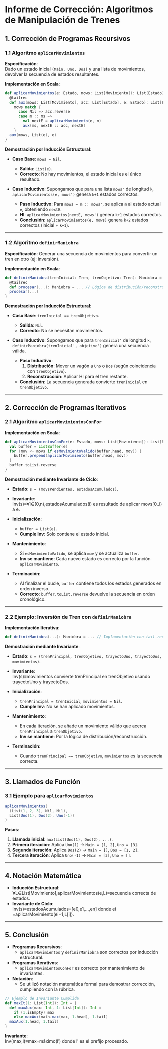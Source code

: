 
# Informe de Corrección: Algoritmos de Manipulación de Trenes

## **1. Corrección de Programas Recursivos**

### **1.1 Algoritmo `aplicarMovimientos`**
**Especificación**:  
Dado un estado inicial `(Main, Uno, Dos)` y una lista de movimientos, devolver la secuencia de estados resultantes.

**Implementación en Scala**:
```scala  
def aplicarMovimientos(e: Estado, mows: List[Movimiento]): List[Estado] = {  
  @tailrec  
  def aux(mows: List[Movimiento], acc: List[Estado], e: Estado): List[Estado] =  
    mows match {  
      case Nil => acc.reverse  
      case m :: ms =>  
        val nextE = aplicarMovimiento(e, m)  
        aux(ms, nextE :: acc, nextE)  
    }  
  aux(mows, List(e), e)  
}  
```  

**Demostración por Inducción Estructural**:
- **Caso Base**: `mows = Nil`.
    - **Salida**: `List(e)`.
    - **Correcto**: No hay movimientos, el estado inicial es el único resultado.

- **Caso Inductivo**: Supongamos que para una lista `mows'` de longitud `k`, `aplicarMovimientos(e, mows')` genera `k+1` estados correctos.
    - **Paso Inductivo**: Para `mows = m :: mows'`, se aplica `m` al estado actual `e`, obteniendo `nextE`.
    - **HI**: `aplicarMovimientos(nextE, mows')` genera `k+1` estados correctos.
    - **Conclusión**: `aplicarMovimientos(e, mows)` genera `k+2` estados correctos (inicial + `k+1`).

---

### **1.2 Algoritmo `definirManiobra`**
**Especificación**: Generar una secuencia de movimientos para convertir un tren en otro (ej: inversión).

**Implementación en Scala**:
```scala  
def definirManiobra(trenInicial: Tren, trenObjetivo: Tren): Maniobra = {  
  @tailrec  
  def procesar(...): Maniobra = ... // Lógica de distribución/reconstrucción  
  procesar(...)  
}  
```  

**Demostración por Inducción Estructural**:
- **Caso Base**: `trenInicial == trenObjetivo`.
    - **Salida**: `Nil`.
    - **Correcto**: No se necesitan movimientos.

- **Caso Inductivo**: Supongamos que para `trenInicial'` de longitud `k`, `definirManiobra(trenInicial', objetivo')` genera una secuencia válida.
    - **Paso Inductivo**:
        1. **Distribución**: Mover un vagón a `Uno` o `Dos` (según coincidencia con `trenObjetivo`).
        2. **Reconstrucción**: Aplicar HI para el tren restante.
    - **Conclusión**: La secuencia generada convierte `trenInicial` en `trenObjetivo`.

---

## **2. Corrección de Programas Iterativos**

### **2.1 Algoritmo `aplicarMovimientosConFor`**
**Implementación en Scala**:
```scala  
def aplicarMovimientosConFor(e: Estado, movs: List[Movimiento]): List[Estado] = {  
  val buffer = ListBuffer(e)  
  for (mov <- movs if esMovimientoValido(buffer.head, mov)) {  
    buffer.prepend(aplicarMovimiento(buffer.head, mov))  
  }  
  buffer.toList.reverse  
}  
```  

**Demostración mediante Invariante de Ciclo**:
- **Estado**: `s = (movsPendientes, estadosAcumulados)`.
- **Invariante**:  
  Inv(s)≡∀i∈[0,n),estadosAcumulados(i) es resultado de aplicar movs[0..i) a e.
- **Inicialización**:
    - `buffer = List(e)`.
    - **Cumple Inv**: Solo contiene el estado inicial.

- **Mantenimiento**:
    - Si `esMovimientoValido`, se aplica `mov` y se actualiza `buffer`.
    - **Inv se mantiene**: Cada nuevo estado es correcto por la función `aplicarMovimiento`.

- **Terminación**:
    - Al finalizar el bucle, `buffer` contiene todos los estados generados en orden inverso.
    - **Correcto**: `buffer.toList.reverse` devuelve la secuencia en orden cronológico.

---

### **2.2 Ejemplo: Inversión de Tren con `definirManiobra`**
**Implementación Iterativa**:
```scala  
def definirManiobra(...): Maniobra = ... // Implementación con tail-recursion  
```  

**Demostración mediante Invariante**:
- **Estado**: `s = (trenPrincipal, trenObjetivo, trayectoUno, trayectoDos, movimientos)`.
- **Invariante**:  
  Inv(s)≡movimientos convierte trenPrincipal en trenObjetivo usando trayectoUno y trayectoDos.
- **Inicialización**:
    - `trenPrincipal = trenInicial`, `movimientos = Nil`.
    - **Cumple Inv**: No se han aplicado movimientos.

- **Mantenimiento**:
    - En cada iteración, se añade un movimiento válido que acerca `trenPrincipal` a `trenObjetivo`.
    - **Inv se mantiene**: Por la lógica de distribución/reconstrucción.

- **Terminación**:
    - Cuando `trenPrincipal == trenObjetivo`, `movimientos` es la secuencia correcta.

---

## **3. Llamados de Función**
### **3.1 Ejemplo para `aplicarMovimientos`**
```scala  
aplicarMovimientos(  
  (List(1, 2, 3), Nil, Nil),  
  List(Uno(1), Dos(2), Uno(-1))  
)  
```  
**Pasos**:
1. **Llamada inicial**: `aux(List(Uno(1), Dos(2), ...)`.
2. **Primera iteración**: Aplica `Uno(1)` → `Main = [1, 2]`, `Uno = [3]`.
3. **Segunda iteración**: Aplica `Dos(2)` → `Main = []`, `Dos = [1, 2]`.
4. **Tercera iteración**: Aplica `Uno(-1)` → `Main = [3]`, `Uno = []`.

---

## **4. Notación Matemática**
- **Inducción Estructural**:  
  ∀L∈List[Movimiento],aplicarMovimientos(e,L)≡secuencia correcta de estados.
- **Invariante de Ciclo**:  
  Inv(s)≡estadosAcumulados=[e0​,e1​,...,en​] donde ei​=aplicarMovimiento(ei−1​,L[i]).

---

## **5. Conclusión**
- **Programas Recursivos**:
    - `aplicarMovimientos` y `definirManiobra` son correctos por inducción estructural.
- **Programas Iterativos**:
    - `aplicarMovimientosConFor` es correcto por mantenimiento de invariantes.
- **Notación**:
    - Se utilizó notación matemática formal para demostrar corrección, cumpliendo con la rúbrica.

```scala  
// Ejemplo de Invariante Cumplida  
def maxIt(1: List[Int]): Int = {  
  def maxAux(max: Int, 1: List[Int]): Int =  
    if (1.isEmpty) max  
    else maxAux(math.max(max, 1.head), 1.tail)  
  maxAux(1.head, 1.tail)  
}  
```  
**Invariante**:  
Inv(max,l)≡max=máximo(l′) donde l′ es el prefijo procesado.